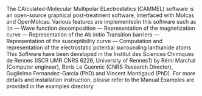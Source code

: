 The CAlculated-Molecular Multipolar ELectrostatics (CAMMEL) software is an open-source graphical post-treatment software, interfaced with Molcas and OpenMolcas. Various features are implementedin this software such as :\n
— Wave function decomposition
— Representation of the magnetization curve
— Representation of the Ab initio Transition barriers
— Representation of the susceptibility curve
— Computation and representation of the electrostatic potential surrounding lanthanide atoms
This Software have been developed in the Institut des Sciences Chimiques de Rennes (ISCR UMR CNRS 6226, University of Rennes1) by Rémi Marchal (Computer engineer), Boris Le Guennic (CNRS Research Director), Guglielmo Fernandez-Garcia (PhD) and Vincent Montigaud (PhD).
For more details and installation instruction, please refer to the Manual
Examples are provided in the examples directory
